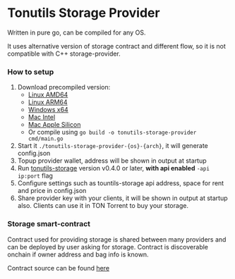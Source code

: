 # Tonutils Storage Provider

Written in pure go, can be compiled for any OS.

It uses alternative version of storage contract and different flow, so it is not compatible with C++ storage-provider.

### How to setup

1. Download precompiled version:
   * [Linux AMD64](https://github.com/xssnick/tonutils-storage-provider/releases/download/v0.1.0/tonutils-storage-provider-linux-amd64)
   * [Linux ARM64](https://github.com/xssnick/tonutils-storage-provider/releases/download/v0.1.0/tonutils-storage-provider-linux-arm64)
   * [Windows x64](https://github.com/xssnick/tonutils-storage-provider/releases/download/v0.1.0/tonutils-storage-provider-x64.exe)
   * [Mac Intel](https://github.com/xssnick/tonutils-storage-provider/releases/download/v0.1.0/tonutils-storage-provider-mac-amd64)
   * [Mac Apple Silicon](https://github.com/xssnick/tonutils-storage-provider/releases/download/v0.1.0/tonutils-storage-provider-mac-arm64)
   * Or compile using `go build -o tonutils-storage-provider cmd/main.go`
2. Start it `./tonutils-storage-provider-{os}-{arch}`, it will generate config.json
3. Topup provider wallet, address will be shown in output at startup
4. Run [tonutils-storage](https://github.com/xssnick/tonutils-storage) version v0.4.0 or later, **with api enabled** `-api ip:port` flag
5. Configure settings such as tountils-storage api address, space for rent and price in config.json
6. Share provider key with your clients, it will be shown in output at startup also. Clients can use it in TON Torrent to buy your storage.

### Storage smart-contract

Contract used for providing storage is shared between many providers and can be deployed by user asking for storage. Contract is discoverable onchain if owner address and bag info is known. 

Contract source can be found [here](https://github.com/xssnick/tonutils-contracts/blob/master/contracts/storage/storage-contract.fc)
